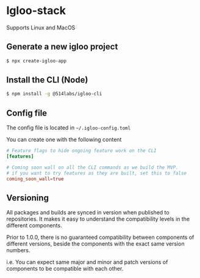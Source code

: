 # Igloo-stack

Supports Linux and MacOS

## Generate a new igloo project

```bash
$ npx create-igloo-app
```

## Install the CLI (Node)

```bash
$ npm install -g @514labs/igloo-cli
```

## Config file

The config file is located in `~/.igloo-config.toml`

You can create one with the following content

```toml
# Feature flags to hide ongoing feature work on the CLI
[features]

# Coming soon wall on all the CLI commands as we build the MVP.
# if you want to try features as they are built, set this to false
coming_soon_wall=true
```

## Versioning

All packages and builds are synced in version when published to repositories. It makes it easy to understand the compatibility levels in the different components. 

Prior to 1.0.0, there is no guaranteed compatibility between components of different versions, beside the components with the exact same version numbers. 

i.e. You can expect same major and minor and patch versions of components to be compatible with each other.
